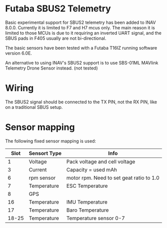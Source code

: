# Futaba SBUS2 Telemetry

Basic experimental support for SBUS2 telemetry has been added to INAV 8.0.0. Currently it is limited to F7 and H7 mcus only. The main reason it is limited to those MCUs is due to it requiring an inverted UART signal, and the SBUS pads in F405 usually are not bi-directional.

The basic sensors have been tested with a Futaba T16IZ running software version 6.0E.

An alternative to using INAV's SBUS2 support is to use SBS-01ML MAVlink Telemetry Drone Sensor instead. (not tested)

# Wiring
The SBUS2 signal should be connected to the TX PIN, not the RX PIN, like on a traditional SBUS setup.

# Sensor mapping

The following fixed sensor mapping is used:

| Slot | Sensort Type | Info |
| --- | --- | --- |
| 1 | Voltage | Pack voltage and cell voltage |
| 3 | Current | Capacity = used mAh |
| 6 | rpm sensor | motor rpm. Need to set geat ratio to 1.0 |
| 7 | Temperature | ESC Temperature |
| 8 | GPS | |
| 16 | Temperature | IMU Temperature |
| 17 | Temperature | Baro Temperature |
| 18-25 | Temperature | Temperature sensor 0-7 |
